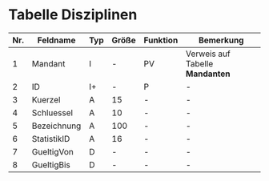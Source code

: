 # Tabelle Disziplinen

Nr.|Feldname|Typ|Größe|Funktion|Bemerkung
---|---|---|---|---|---
1|Mandant|I|-|PV|Verweis auf Tabelle **Mandanten**
2|ID|I+|-|P|-
3|Kuerzel|A|15|-|-
4|Schluessel|A|10|-|-
5|Bezeichnung|A|100|-|-
6|StatistikID|A|16|-|-
7|GueltigVon|D|-|-|-
8|GueltigBis|D|-|-|-